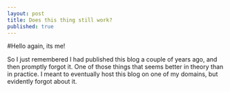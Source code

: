 ```yaml
---
layout: post
title: Does this thing still work?
published: true
---
```


#Hello again, its me!

So I just remembered I had published this blog a couple of years ago, and then promptly forgot it.  One of those things that seems better in theory than in practice.  I meant to eventually host this blog on one of my domains, but evidently forgot about it.

